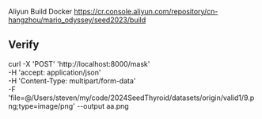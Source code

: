 Aliyun Build Docker
https://cr.console.aliyun.com/repository/cn-hangzhou/mario_odyssey/seed2023/build



## Verify
curl -X 'POST'   'http://localhost:8000/mask' \
 -H 'accept: application/json' \
 -H 'Content-Type: multipart/form-data' \
 -F 'file=@/Users/steven/my/code/2024SeedThyroid/datasets/origin/valid1/9.png;type=image/png' --output aa.png
